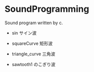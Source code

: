 # SoundProgramming
Sound program written by c.

* sin
サイン波

* squareCurve
矩形波

* triangle_curve
三角波

* sawtooth1
のこぎり波